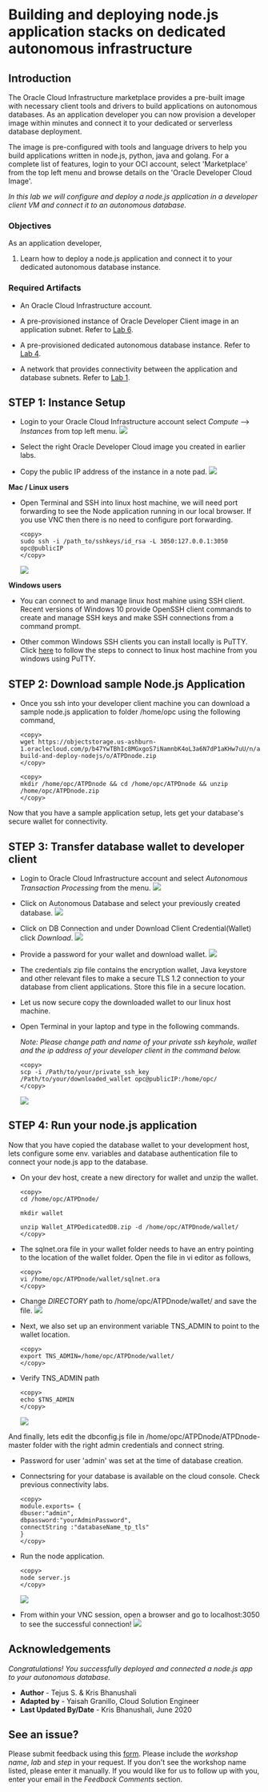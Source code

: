# Building and deploying node.js application stacks on dedicated autonomous infrastructure

## Introduction
The Oracle Cloud Infrastructure marketplace provides a pre-built image with necessary client tools and drivers to build applications on autonomous databases. As an application developer you can now provision a developer image within minutes and connect it to your dedicated or serverless database deployment. 

The image is pre-configured with tools and language drivers to help you build applications written in node.js, python, java and golang.
For a complete list of features, login to your OCI account, select 'Marketplace' from the top left menu and browse details on the 'Oracle Developer Cloud Image'.

*In this lab we will configure and deploy a node.js application in a developer client VM and connect it to an autonomous database.*

### Objectives

As an application developer,
1. Learn how to deploy a node.js application and connect it to your dedicated autonomous database instance.


### Required Artifacts

- An Oracle Cloud Infrastructure account.

- A pre-provisioned instance of Oracle Developer Client image in an application subnet. Refer to [Lab 6](?lab=lab-6-configuring-vpn-into-private-atp).

- A pre-provisioned dedicated autonomous database instance. Refer to [Lab 4](?lab=lab-4-provisioning-databases).

- A network that provides connectivity between the application and database subnets. Refer to [Lab 1](?lab=lab-1-prepare-private-network).

## STEP 1: Instance Setup

- Login to your Oracle Cloud Infrastructure account select *Compute* —>  *Instances* from top left menu.
    ![](./images/Compute1.png " ")

- Select the right Oracle Developer Cloud image you created in earlier labs. 

- Copy the public IP address of the instance in a note pad. 
    ![](./images/Compute2.png " ")


**Mac / Linux users**

  - Open Terminal and SSH into linux host machine, we will need port forwarding to see the Node application running in our local browser. If you use VNC then there is no need to configure port forwarding.

    ```
    <copy>
    sudo ssh -i /path_to/sshkeys/id_rsa -L 3050:127.0.0.1:3050 opc@publicIP
    </copy>
    ```

    ![](./images/SSH1.png " ")

**Windows users**

  - You can connect to and manage linux host mahine using SSH client. Recent versions of Windows 10 provide OpenSSH client commands to create and manage SSH keys and make SSH connections from a command prompt.

  - Other common Windows SSH clients you can install locally is PuTTY. Click [here](https://docs.microsoft.com/en-us/azure/virtual-machines/linux/ssh-from-windows) to follow the steps to connect to linux host machine from you windows using PuTTY.

## STEP 2: Download sample Node.js Application

- Once you ssh into your developer client machine you can download a sample node.js application to folder /home/opc using the following command,

    ```
    <copy>
    wget https://objectstorage.us-ashburn-1.oraclecloud.com/p/b47YwTBhIc8MGxgoS7iNamnbK4oL3a6N7dP1aKHw7uU/n/atpdpreview11/b/adb-build-and-deploy-nodejs/o/ATPDnode.zip
    </copy>
    ```

    ```
    <copy>
    mkdir /home/opc/ATPDnode && cd /home/opc/ATPDnode && unzip /home/opc/ATPDnode.zip
    </copy>
    ```

Now that you have a sample application setup, lets get your database's secure wallet for connectivity.

## STEP 3: Transfer database wallet to developer client

- Login to Oracle Cloud Infrastructure account and select *Autonomous Transaction Processing* from the menu.
    ![](./images/atpd1.png " ")

- Click on Autonomous Database and select your previously created database.
    ![](./images/atpd2.png " ")

- Click on DB Connection and under Download Client Credential(Wallet) click *Download*.
    ![](./images/atpd3.png " ")

- Provide a password for your wallet and  download wallet.
    ![](./images/atpd4.png " ")

- The credentials zip file contains the encryption wallet, Java keystore and other relevant files to make a secure TLS 1.2 connection to your database from client applications. Store this file in a secure location.

- Let us now secure copy the downloaded wallet to our linux host machine.

- Open Terminal in your laptop and type in the following commands.

    *Note: Please change path and name of your private ssh keyhole,   wallet and the ip address of your developer client in the command below.*

    ```
    <copy>
    scp -i /Path/to/your/private_ssh_key /Path/to/your/downloaded_wallet opc@publicIP:/home/opc/
    </copy>
    ```
    ![](./images/atpd5.png " ")

## STEP 4: Run your node.js application

Now that you have copied the database wallet to your development host, lets configure some env. variables and database authentication file to connect your node.js app to the database.


- On your dev host, create a new directory for wallet and unzip the wallet.

    ```
    <copy>
    cd /home/opc/ATPDnode/

    mkdir wallet

    unzip Wallet_ATPDedicatedDB.zip -d /home/opc/ATPDnode/wallet/
    </copy>
    ```

- The sqlnet.ora file in your wallet folder needs to have an entry pointing to the location of the wallet folder. Open the file in vi editor as follows,

    ```
    <copy>
    vi /home/opc/ATPDnode/wallet/sqlnet.ora
    </copy>
    ```

- Change *DIRECTORY* path to /home/opc/ATPDnode/wallet/ and save the file.
    ![](./images/walletNode.png " ")

- Next, we also set up an environment variable TNS_ADMIN to point to the wallet location.

    ```
    <copy>
    export TNS_ADMIN=/home/opc/ATPDnode/wallet/
    </copy>
    ```

- Verify TNS_ADMIN path

    ```
    <copy>
    echo $TNS_ADMIN
    </copy>
    ```
    ![](./images/TNSnode.png " ")

And finally, lets edit the dbconfig.js file in /home/opc/ATPDnode/ATPDnode-master folder with the right admin credentials and connect string. 

- Password for user 'admin' was set at the time of database creation.
  
- Connectsring for your database is available on the cloud console. Check previous connectivity labs.

    ```
    <copy>
    module.exports= {
    dbuser:"admin",
    dbpassword:"yourAdminPassword",
    connectString :"databaseName_tp_tls"
    }
    </copy>
    ```
- Run the node application.

    ```
    <copy>
    node server.js
    </copy> 
    ```
    ![](./images/runNode.png " ")

- From within your VNC session, open a browser and go to localhost:3050 to see the successful connection!
    ![](./images/connectionSuccessful.png " ")

## Acknowledgements

*Congratulations! You successfully deployed and connected a node.js app to your autonomous database.*

- **Author** - Tejus S. & Kris Bhanushali
- **Adapted by** -  Yaisah Granillo, Cloud Solution Engineer
- **Last Updated By/Date** - Kris Bhanushali, June 2020

## See an issue?
Please submit feedback using this [form](https://apexapps.oracle.com/pls/apex/f?p=133:1:::::P1_FEEDBACK:1). Please include the *workshop name*, *lab* and *step* in your request.  If you don't see the workshop name listed, please enter it manually. If you would like for us to follow up with you, enter your email in the *Feedback Comments* section. 